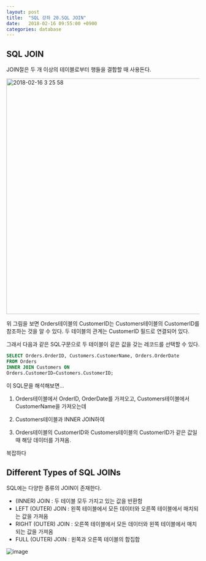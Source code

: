 ```yaml
---
layout: post
title:  "SQL 강좌 20.SQL JOIN"
date:   2018-02-16 09:55:00 +0900
categories: database
---
```


## SQL JOIN

JOIN절은 두 개 이상의 테이블로부터 행들을 결합할 때 사용돈다. 


<img width="615" alt="2018-02-16 3 25 58" src="https://user-images.githubusercontent.com/33015649/36295910-c917ec8a-132d-11e8-8ca7-f2e1f82a3d5e.png">

위 그림을 보면 Orders테이블의 CustomerID는 Customers테이블의 CustomerID를 참조하는 것을 알 수 있다. 두 테이블의 관계는 CustomerID 필드로 연결되어 있다.

그래서 다음과 같은 SQL구문으로 두 테이블이 같은 값을 갖는 레코드를 선택할 수 있다.


```sql
SELECT Orders.OrderID, Customers.CustomerName, Orders.OrderDate
FROM Orders
INNER JOIN Customers ON
Orders.CustomerID=Customers.CustomerID;
```

이 SQL문을 해석해보면...

1) Orders테이블에서 OrderID, OrderDate를 가져오고, Customers테이블에서 CustomerName을 가져오는데  

2) Customers테이블과 INNER JOIN하여 

3) Orders테이블의 CustomerID와 Customers테이블의 CustomerID가 같은 값일 때 해당 데이터를 가져옴.

복잡하다

## Different Types of SQL JOINs

SQL에는 다양한 종류의 JOIN이 존재한다.

- (INNER) JOIN : 두 테이블 모두 가지고 있는 값을 반환함
- LEFT (OUTER) JOIN : 왼쪽 테이블에서 모든 데이터와 오른쪽 테이블에서 매치되는 값을 가져옴
- RIGHT (OUTER) JOIN : 오른쪽 테이블에서 모든 데이터와 왼쪽 테이블에서 매치되는 값을 가져옴
- FULL (OUTER) JOIN : 왼쪽과 오른쪽 테이블의 합집합

![image](https://user-images.githubusercontent.com/33015649/36296203-86619ed4-132f-11e8-8256-1ae19d2627ca.png)


